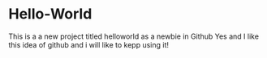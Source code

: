 # Hello-World
This is a a new project titled helloworld as a newbie in Github
Yes and I like this idea of github and i will like to kepp using it!
